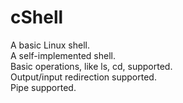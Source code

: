 # cShell
A basic Linux shell.  
A self-implemented shell.  
Basic operations, like ls, cd, supported.  
Output/input redirection supported.  
Pipe supported.
